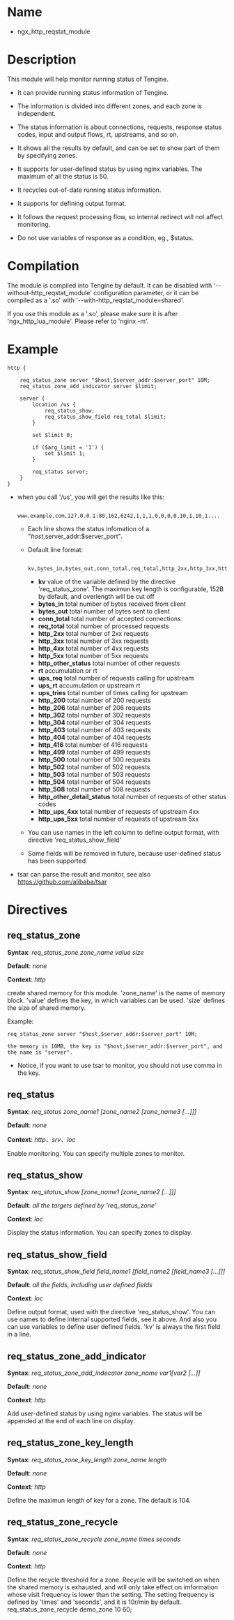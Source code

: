 Name
====

* ngx_http_reqstat_module

Description
===========

This module will help monitor running status of Tengine.

* It can provide running status information of Tengine.

* The information is divided into different zones, and each zone is independent.

* The status information is about connections, requests, response status codes, input and output flows,
  rt, upstreams, and so on.

* It shows all the results by default, and can be set to show part of them by specifying zones.

* It supports for user-defined status by using nginx variables. The maximum of all the status is 50.

* It recycles out-of-date running status information.

* It supports for defining output format.

* It follows the request processing flow, so internal redirect will not affect monitoring.

* Do not use variables of response as a condition, eg., $status.

Compilation
===========

The module is compiled into Tengine by default. It can be disabled with '--without-http_reqstat_module'
configuration parameter, or it can be compiled as a '.so' with '--with-http_reqstat_module=shared'.

If you use this module as a '.so', please make sure it is after 'ngx_http_lua_module'. Please refer to
'nginx -m'.


Example
===========

    http {

        req_status_zone server "$host,$server_addr:$server_port" 10M;
        req_status_zone_add_indicator server $limit;

        server {
            location /us {
                req_status_show;
                req_status_show_field req_total $limit;
            }

            set $limit 0;

            if ($arg_limit = '1') {
                set $limit 1;
            }

            req_status server;
        }
    }

* when you call '/us', you will get the results like this:

            www.example.com,127.0.0.1:80,162,6242,1,1,1,0,0,0,0,10,1,10,1....

    * Each line shows the status infomation of a "$host,$server_addr:$server_port".

    * Default line format:

            kv,bytes_in,bytes_out,conn_total,req_total,http_2xx,http_3xx,http_4xx,http_5xx,http_other_status,rt,ups_req,ups_rt,ups_tries,http_200,http_206,http_302,http_304,http_403,http_404,http_416,http_499,http_500,http_502,http_503,http_504,http_508,http_other_detail_status,http_ups_4xx,http_ups_5xx

        * **kv**                value of the variable defined by the directive 'req_status_zone'. The maximun key length is configurable, 152B by default, and overlength will be cut off
        * **bytes_in**          total number of bytes received from client
        * **bytes_out**         total number of bytes sent to client
        * **conn_total**        total number of accepted connections
        * **req_total**         total number of processed requests
        * **http_2xx**          total number of 2xx requests
        * **http_3xx**          total number of 3xx requests
        * **http_4xx**          total number of 4xx requests
        * **http_5xx**          total number of 5xx requests
        * **http_other_status** total number of other requests
        * **rt**                accumulation or rt
        * **ups_req**           total number of requests calling for upstream
        * **ups_rt**            accumulation or upstream rt
        * **ups_tries**         total number of times calling for upstream
        * **http_200**          total number of 200 requests
        * **http_206**          total number of 206 requests
        * **http_302**          total number of 302 requests
        * **http_304**          total number of 304 requests
        * **http_403**          total number of 403 requests
        * **http_404**          total number of 404 requests
        * **http_416**          total number of 416 requests
        * **http_499**          total number of 499 requests
        * **http_500**          total number of 500 requests
        * **http_502**          total number of 502 requests
        * **http_503**          total number of 503 requests
        * **http_504**          total number of 504 requests
        * **http_508**          total number of 508 requests
        * **http_other_detail_status**      total number of requests of other status codes 
        * **http_ups_4xx**      total number of requests of upstream 4xx
        * **http_ups_5xx**      total number of requests of upstream 5xx

    * You can use names in the left column to define output format, with directive 'req_status_show_field'

    * Some fields will be removed in future, because user-defined status has been supported.

* tsar can parse the result and monitor, see also https://github.com/alibaba/tsar

Directives
==========

req_status_zone
-------------------------

**Syntax**: *req_status_zone zone_name value size*

**Default**: *none*

**Context**: *http*

create shared memory for this module. 'zone_name' is the name of memory block.
'value' defines the key, in which variables can be used.
'size' defines the size of shared memory.

Example:

    req_status_zone server "$host,$server_addr:$server_port" 10M;

    the memory is 10MB, the key is "$host,$server_addr:$server_port", and the name is "server".

* Notice, if you want to use tsar to monitor, you should not use comma in the key.


req_status
-------------------------

**Syntax**: *req_status zone_name1 [zone_name2 [zone_name3 [...]]]*

**Default**: *none*

**Context**: *http、srv、loc*

Enable monitoring. You can specify multiple zones to monitor.

req_status_show
-------------------------

**Syntax**: *req_status_show [zone_name1 [zone_name2 [...]]]*

**Default**: *all the targets defined by 'req_status_zone'*

**Context**: *loc*

Display the status information. You can specify zones to display.


req_status_show_field
-------------------------------
**Syntax**: *req_status_show_field field_name1 [field_name2 [field_name3 [...]]]*

**Default**: *all the fields, including user defined fields*

**Context**: *loc*

Define output format, used with the directive 'req_status_show'. You can use names
to define internal supported fields, see it above. And also you can use variables
to define user defined fields. 'kv' is always the first field in a line.


req_status_zone_add_indicator
--------------------------------

**Syntax**: *req_status_zone_add_indecator zone_name $var1 [$var2 [...]]*

**Default**: *none*

**Context**: *http*

Add user-defined status by using nginx variables. The status will be appended at the end of each line on display.


req_status_zone_key_length
-------------------------------

**Syntax**: *req_status_zone_key_length zone_name length*

**Default**: *none*

**Context**: *http*

Define the maximun length of key for a zone. The default is 104.


req_status_zone_recycle
-------------------------------

**Syntax**: *req_status_zone_recycle zone_name times seconds*

**Default**: *none*

**Context**: *http*

Define the recycle threshold for a zone. Recycle will be switched on when the shared memory is exhausted,
and will only take effect on imformation whose visit frequency is lower than the setting.
The setting frequency is defined by 'times' and 'seconds', and it is 10r/min by default.
     req_status_zone_recycle demo_zone 10 60;
